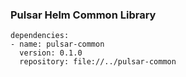 ### Pulsar Helm Common Library

```shell
dependencies:
- name: pulsar-common
  version: 0.1.0
  repository: file://../pulsar-common
```
